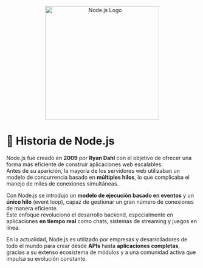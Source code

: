 <p align="center">
  <a href="https://nodejs.org/en" target="_blank">
    <img src="https://upload.wikimedia.org/wikipedia/commons/d/d9/Node.js_logo.svg" width="300" alt="Node.js Logo" />
  </a>
</p>

# 📜 Historia de Node.js

Node.js fue creado en **2009** por **Ryan Dahl** con el objetivo de ofrecer una forma más eficiente de construir aplicaciones web escalables.  
Antes de su aparición, la mayoría de los servidores web utilizaban un modelo de concurrencia basado en **múltiples hilos**, lo que complicaba el manejo de miles de conexiones simultáneas.

Con Node.js se introdujo un **modelo de ejecución basado en eventos** y un **único hilo** (event loop), capaz de gestionar un gran número de conexiones de manera eficiente.  
Este enfoque revolucionó el desarrollo backend, especialmente en aplicaciones **en tiempo real** como chats, sistemas de streaming y juegos en línea.

En la actualidad, Node.js es utilizado por empresas y desarrolladores de todo el mundo para crear desde **APIs** hasta **aplicaciones completas**, gracias a su extenso ecosistema de módulos y a una comunidad activa que impulsa su evolución constante.
